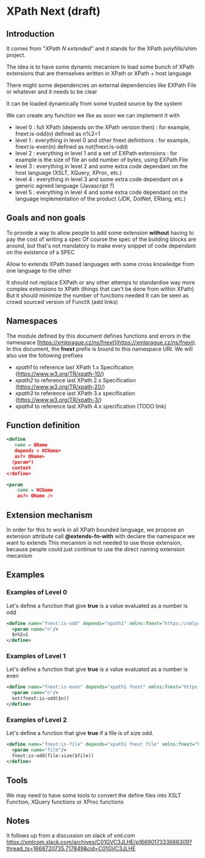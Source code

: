 # XPath Next (draft)
## Introduction
It comes from "_XPath N extended_" and it stands for the XPath polyfills/shim project.

The idea is to have some dynamic mecanism to load some bunch of XPath extensions that are themselves written in XPath or XPath + host language

There might some dependencies on external dependencies like EXPath File or whatever and it needs to be clear

It can be loaded dynamically from some trusted source by the system


We can create any function we like as soon we can implement it with 
* level 0 : full XPath (depends on the XPath version then) : for example, fnext:is-odd(n) defined as n%2=1
* level 1 : everything in level 0 and other fnext definitions : for example, fnext:is-even(n) defined as not(fnext:is-odd)
* level 2 : everything in level 1 and a set of EXPath extensions : for example is the size of file an odd number of bytes, using EXPath File
* level 3 : everything in level 2 and some extra code dependant on the host language (XSLT, XQuery, XProc, etc.)
* level 4 : everything in level 3 and some extra code dependant on a generic agreed language (Javascript ?)
* level 5 : everything in level 4 and some extra code dependant on the language implementation of the product (JDK, DotNet, ERlang, etc.) 

## Goals and non goals
To provide a way to allow people to add some extension **without** having to pay the cost of writing a spec
Of course the spec of the building blocks are around, but that's not mandatory to make every snippet of code dependant on the existence of a SPEC

Allow to extends XPath based languages with some cross knowledge from one language to the other

It should not replace EXPath or any other attemps to standardise way more complex extensions to XPath (things that can't be done from within XPath)
But it should minimize the number of functions needed
It can be seen as crowd sourced version of FunctX (add links)

## Namespaces
The module defined by this document defines functions and errors in the namespace [https://xmlprague.cz/ns/fnext](https://xmlprague.cz/ns/fnext). In this document, the **fnext** prefix is bound to this namespace URI.
We will also use the following prefixes
* *xpath1* to reference  last XPath 1.x Specification (https://www.w3.org/TR/xpath-10/)
* *xpath2* to reference  last XPath 2.x Specification (https://www.w3.org/TR/xpath-20/)
* *xpath3* to reference last XPath 3.x specification (https://www.w3.org/TR/xpath-3/)
* *xpath4* to reference last XPath 4.x specification (TODO link)

## Function definition

```xml
<define 
   name = QName
   depends = NCName+
   as?= QName>
  (param*)
  content
</define>
```

```xml
<param 
    name = NCName 
    as?= QName />
```


## Extension mechanism
In order for this to work in all XPath bounded language, we propose an extension attribute call **@extends-fn-with** with declare the namespace we want to extends 
This mecanism is not needed to use those extension, because people could just continue to use the direct naming extension mecanism 
## Examples 
### Examples of Level 0
Let's define a function that give **true** is a value evaluated as a number is odd
```xml
<define name="fnext:is-odd" depends="xpath1" xmlns:fnext="https://xmlprague.cz/ns/fnext">
  <param name="n"/>
  $n%2=1
</define>
```
### Examples of Level 1
Let's define a function that give **true** is a value evaluated as a number is even
```xml
<define name="fnext:is-even" depends="xpath1 fnext" xmlns:fnext="https://xmlprague.cz/ns/fnext">
  <param name="n"/>
  not(fnext:is-odd($n))
</define>
```

### Examples of Level 2
Let's define a function that give **true** if a file is of size odd.
```xml
<define name="fnext:is-file" depends="xpath1 fnext file" xmlns:fnext="https://xmlprague.cz/ns/fnext" xmlns:file="http://expath.org/ns/file">
  <param name="file"/>
  fnext:is-odd(file:size($file))
</define>
```
## Tools
We may need to have some tools to convert the define files into XSLT Function, XQuery functions or XProc functions

## Notes
It follows up from a discussion on slack of xml.com https://xmlcom.slack.com/archives/C01GVC3JLHE/p1669017333666309?thread_ts=1668720735.717849&cid=C01GVC3JLHE

